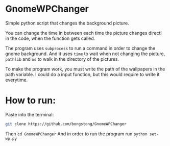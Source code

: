 # GnomeWPChanger
Simple python script that changes the background picture.

You can change the time in between each time the picture changes
directl in the code, when the function gets called.

The program uses `subprocess` to run a command in order to change the
gnome background. And it uses `time` to wait when not changing the picture,
`pathlib` and `os` to walk in the directory of the pictures.

To make the program work, you must write the path of the wallpapers in the
path variable. I could do a input function, but this would require to write
it everytime.

# How to run:

Paste into the terminal:
```sh
git clone https://github.com/bongstong/GnomeWPChanger
```

Then `cd GnomeWPChanger` And in order to run the program run
```python set-wp.py```
